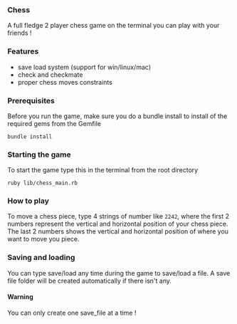 ### Chess
A full fledge 2 player chess game on the terminal you can play with your friends !

### Features
- save load system (support for win/linux/mac)
- check and checkmate
- proper chess moves constraints

### Prerequisites 

Before you run the game, make sure you do a bundle install to install of the
required gems from the Gemfile

```
bundle install
```

### Starting the game
To start the game type this in the terminal from the root directory
```
ruby lib/chess_main.rb
```

### How to play

To move a chess piece, type 4 strings of number like `2242`, where the first 2 numbers
represent the vertical and horizontal position of your chess piece. The last 2 numbers shows the vertical and horizontal position of where you want to move you piece.

### Saving and loading

You can type save/load any time during the game to save/load a file. A save file folder will be created automatically if there isn't any. 

#### Warning
You can only create one save_file at a time !
